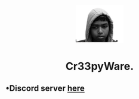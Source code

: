 # <p align="center"><a href="https://discord.gg/gMZJd5UzYh"><img src="https://github.com/SkidFxcte/Cr33pyware/blob/main/src/main/resources/creepy.png"></a></p>
# <h1 align="center">Cr33pyWare.

## •Discord server [here](https://discord.gg/gMZJd5UzYh)

